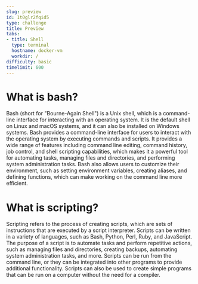 ```yaml
---
slug: preview
id: 1t0glr2fqid5
type: challenge
title: Preview
tabs:
- title: Shell
  type: terminal
  hostname: docker-vm
  workdir: /
difficulty: basic
timelimit: 600
---
```

# What is bash?


Bash (short for "Bourne-Again Shell") is a Unix shell, which is a command-line interface for interacting with an operating system. It is the default shell on Linux and macOS systems, and it can also be installed on Windows systems. Bash provides a command-line interface for users to interact with the operating system by executing commands and scripts. It provides a wide range of features including command line editing, command history, job control, and shell scripting capabilities, which makes it a powerful tool for automating tasks, managing files and directories, and performing system administration tasks. Bash also allows users to customize their environment, such as setting environment variables, creating aliases, and defining functions, which can make working on the command line more efficient.


# What is scripting?

Scripting refers to the process of creating scripts, which are sets of instructions that are executed by a script interpreter. Scripts can be written in a variety of languages, such as Bash, Python, Perl, Ruby, and JavaScript. The purpose of a script is to automate tasks and perform repetitive actions, such as managing files and directories, creating backups, automating system administration tasks, and more. Scripts can be run from the command line, or they can be integrated into other programs to provide additional functionality. Scripts can also be used to create simple programs that can be run on a computer without the need for a compiler.
